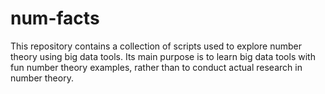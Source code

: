 # num-facts
This repository contains a collection of scripts used to explore number theory using big data tools. Its main purpose is to learn big data tools with fun number theory examples, rather than to conduct actual research in number theory.
